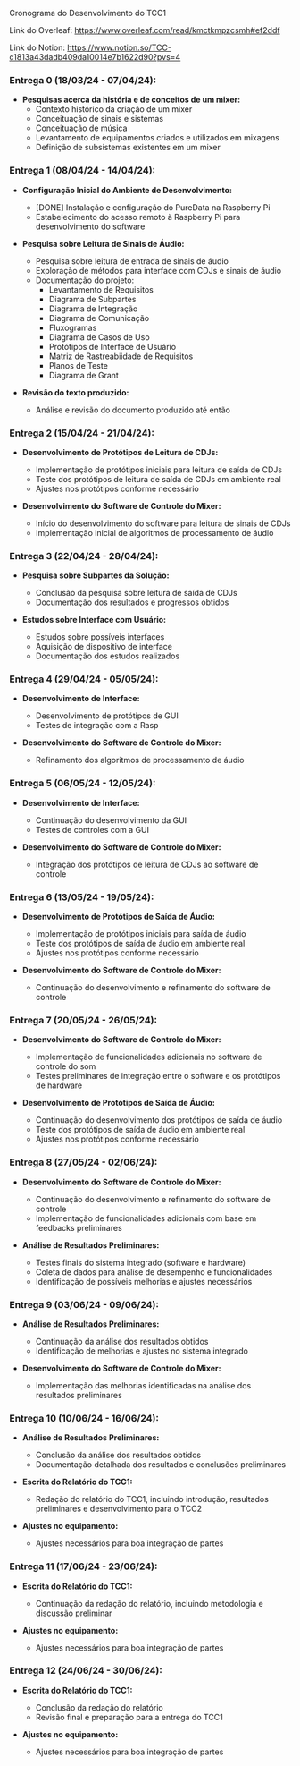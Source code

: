 Cronograma do Desenvolvimento do TCC1


Link do Overleaf:
https://www.overleaf.com/read/kmctkmpzcsmh#ef2ddf

Link do Notion: https://www.notion.so/TCC-c1813a43dadb409da10014e7b1622d90?pvs=4

### Entrega 0 (18/03/24 - 07/04/24):
- **Pesquisas acerca da história e de conceitos de um mixer:**
  - Contexto histórico da criação de um mixer
  - Conceituação de sinais e sistemas
  - Conceituação de música
  - Levantamento de equipamentos criados e utilizados em mixagens
  - Definição de subsistemas existentes em um mixer


### Entrega 1 (08/04/24 - 14/04/24):

- **Configuração Inicial do Ambiente de Desenvolvimento:**
  - [DONE] Instalação e configuração do PureData na Raspberry Pi
  - Estabelecimento do acesso remoto à Raspberry Pi para desenvolvimento do software

- **Pesquisa sobre Leitura de Sinais de Áudio:**
  - Pesquisa sobre leitura de entrada de sinais de áudio
  - Exploração de métodos para interface com CDJs e sinais de áudio
  - Documentação do projeto:
    - Levantamento de Requisitos
    - Diagrama de Subpartes
    - Diagrama de Integração
    - Diagrama de Comunicação
    - Fluxogramas
    - Diagrama de Casos de Uso
    - Protótipos de Interface de Usuário
    - Matriz de Rastreabiidade de Requisitos
    - Planos de Teste
    - Diagrama de Grant

- **Revisão do texto produzido:**
  - Análise e revisão do documento produzido até então

### Entrega 2 (15/04/24 - 21/04/24):

- **Desenvolvimento de Protótipos de Leitura de CDJs:**
  - Implementação de protótipos iniciais para leitura de saída de CDJs
  - Teste dos protótipos de leitura de saída de CDJs em ambiente real
  - Ajustes nos protótipos conforme necessário

- **Desenvolvimento do Software de Controle do Mixer:**
  - Início do desenvolvimento do software para leitura de sinais de CDJs
  - Implementação inicial de algoritmos de processamento de áudio

### Entrega 3 (22/04/24 - 28/04/24):

- **Pesquisa sobre Subpartes da Solução:**
  - Conclusão da pesquisa sobre leitura de saída de CDJs
  - Documentação dos resultados e progressos obtidos

- **Estudos sobre Interface com Usuário:**
  - Estudos sobre possíveis interfaces
  - Aquisição de dispositivo de interface
  - Documentação dos estudos realizados

### Entrega 4 (29/04/24 - 05/05/24):
- **Desenvolvimento de Interface:**

  - Desenvolvimento de protótipos de GUI
  - Testes de integração com a Rasp

- **Desenvolvimento do Software de Controle do Mixer:**
  - Refinamento dos algoritmos de processamento de áudio

### Entrega 5 (06/05/24 - 12/05/24):

- **Desenvolvimento de Interface:**
  - Continuação do desenvolvimento da GUI
  - Testes de controles com a GUI

- **Desenvolvimento do Software de Controle do Mixer:**
  - Integração dos protótipos de leitura de CDJs ao software de controle

### Entrega 6 (13/05/24 - 19/05/24):

- **Desenvolvimento de Protótipos de Saída de Áudio:**
  - Implementação de protótipos iniciais para saída de áudio
  - Teste dos protótipos de saída de áudio em ambiente real
  - Ajustes nos protótipos conforme necessário

- **Desenvolvimento do Software de Controle do Mixer:**
  - Continuação do desenvolvimento e refinamento do software de controle

### Entrega 7 (20/05/24 - 26/05/24):

- **Desenvolvimento do Software de Controle do Mixer:**
  - Implementação de funcionalidades adicionais no software de controle do som
  - Testes preliminares de integração entre o software e os protótipos de hardware

- **Desenvolvimento de Protótipos de Saída de Áudio:**
  - Continuação do desenvolvimento dos protótipos de saída de áudio
  - Teste dos protótipos de saída de áudio em ambiente real
  - Ajustes nos protótipos conforme necessário

### Entrega 8 (27/05/24 - 02/06/24):

- **Desenvolvimento do Software de Controle do Mixer:**
  - Continuação do desenvolvimento e refinamento do software de controle
  - Implementação de funcionalidades adicionais com base em feedbacks preliminares

- **Análise de Resultados Preliminares:**
  - Testes finais do sistema integrado (software e hardware)
  - Coleta de dados para análise de desempenho e funcionalidades
  - Identificação de possíveis melhorias e ajustes necessários

### Entrega 9 (03/06/24 - 09/06/24):

- **Análise de Resultados Preliminares:**
  - Continuação da análise dos resultados obtidos
  - Identificação de melhorias e ajustes no sistema integrado

- **Desenvolvimento do Software de Controle do Mixer:**
  - Implementação das melhorias identificadas na análise dos resultados preliminares

### Entrega 10 (10/06/24 - 16/06/24):

- **Análise de Resultados Preliminares:**
  - Conclusão da análise dos resultados obtidos
  - Documentação detalhada dos resultados e conclusões preliminares

- **Escrita do Relatório do TCC1:**
  - Redação do relatório do TCC1, incluindo introdução, resultados preliminares e desenvolvimento para o TCC2

- **Ajustes no equipamento:**
  - Ajustes necessários para boa integração de partes

### Entrega 11 (17/06/24 - 23/06/24):

- **Escrita do Relatório do TCC1:**
  - Continuação da redação do relatório, incluindo metodologia e discussão preliminar

- **Ajustes no equipamento:**
  - Ajustes necessários para boa integração de partes

### Entrega 12 (24/06/24 - 30/06/24):

- **Escrita do Relatório do TCC1:**
  - Conclusão da redação do relatório
  - Revisão final e preparação para a entrega do TCC1
  
- **Ajustes no equipamento:**
  - Ajustes necessários para boa integração de partes
